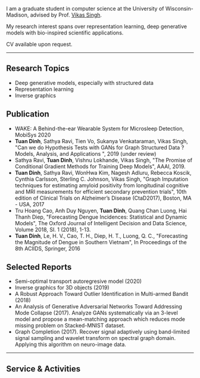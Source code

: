 
I am a graduate student in computer science at the University of Wisconsin-Madison, advised by Prof. [Vikas Singh](https://www.biostat.wisc.edu/~vsingh/).

My research interest spans over representation learning, deep generative models with bio-inspired scientific applications.

CV available upon request.

---

## Research Topics
* Deep generative models, especially with structured data
* Representation learning
* Inverse graphics

## Publication
* WAKE: A Behind-the-ear Wearable System for Microsleep Detection, MobiSys 2020
* **Tuan Dinh**, Sathya Ravi, Tien Vo, Sukanya Venkataraman, Vikas Singh, "Can we do Hypothesis Tests with GANs for Graph Structured Data ? Models, Analysis, and Applications ",  2019 (under review)
* Sathya Ravi, **Tuan Dinh**, Vishnu Lokhande, Vikas Singh, "The Promise of Conditional Gradient Methods for Training Deep Models", AAAI, 2019.
* **Tuan Dinh**, Sathya Ravi, WonHwa Kim, Nagesh Adluru, Rebecca Koscik, Cynthia Carlsson, Sterling C. Johnson, Vikas Singh, "Graph Imputation techniques for estimating amyloid positivity from longitudinal cognitive and MRI measurements for efficient secondary prevention trials", 10th edition of Clinical Trials on Alzheimer’s Disease (CtaD2017), Boston, MA - USA, 2017
* Tru Hoang Cao, Anh Duy Nguyen, **Tuan Dinh**, Quang Chan Luong, Hai Thanh Diep, "Forecasting Dengue Incidences: Statistical and Dynamic Models", The Oxford Journal of Intelligent Decision and Data Science, Volume 2018, SI. 1 (2018), 1-13.
* **Tuan Dinh**, Le, H. V., Cao, T. H., Diep, H. T., Luong, Q. C., "Forecasting the Magnitude of Dengue in Southern Vietnam", In Proceedings of the 8th ACIIDS, Springer, 2016

## Selected Reports
* Semi-optimal transport autoregresive model (2020)
* Inverse graphics for 3D objects (2019)
* A Robust Approach Toward Outlier Identification in Multi-armed Bandit (2018)
* An Analysis of Generative Adversarial Networks Toward Addressing Mode Collapse (2017). Analyze GANs systematically via an 3-level model and propose a mean-matching approach which reduces mode missing problem on Stacked-MNIST dataset.
* Graph Completion (2017). Recover signal adaptively using band-limited signal sampling and wavelet transform on spectral graph domain. Applying this algorithm on neuro-image data.

----
## Service & Activities
